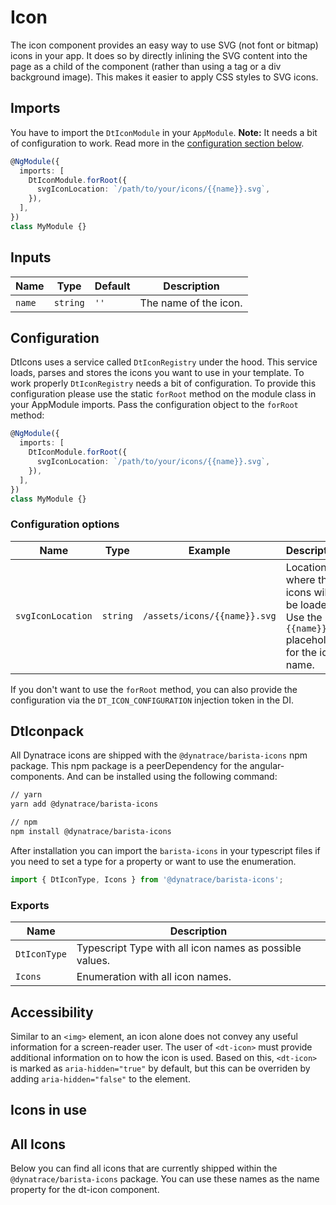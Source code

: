 # Icon

The icon component provides an easy way to use SVG (not font or bitmap) icons in
your app. It does so by directly inlining the SVG content into the page as a
child of the component (rather than using a tag or a div background image). This
makes it easier to apply CSS styles to SVG icons.

<ba-live-example name="DtExampleIconDefault"></ba-live-example>

## Imports

You have to import the `DtIconModule` in your `AppModule`. **Note:** It needs a
bit of configuration to work. Read more in the
[configuration section below](#configuration).

```typescript
@NgModule({
  imports: [
    DtIconModule.forRoot({
      svgIconLocation: `/path/to/your/icons/{{name}}.svg`,
    }),
  ],
})
class MyModule {}
```

## Inputs

| Name   | Type     | Default | Description           |
| ------ | -------- | ------- | --------------------- |
| `name` | `string` | `''`    | The name of the icon. |

## Configuration

DtIcons uses a service called `DtIconRegistry` under the hood. This service
loads, parses and stores the icons you want to use in your template. To work
properly `DtIconRegistry` needs a bit of configuration. To provide this
configuration please use the static `forRoot` method on the module class in your
AppModule imports. Pass the configuration object to the `forRoot` method:

```typescript
@NgModule({
  imports: [
    DtIconModule.forRoot({
      svgIconLocation: `/path/to/your/icons/{{name}}.svg`,
    }),
  ],
})
class MyModule {}
```

### Configuration options

| Name              | Type     | Example                      | Description                                                                                |
| ----------------- | -------- | ---------------------------- | ------------------------------------------------------------------------------------------ |
| `svgIconLocation` | `string` | `/assets/icons/{{name}}.svg` | Location where the icons will be loaded. Use the `{{name}}` placeholder for the icon name. |

If you don't want to use the `forRoot` method, you can also provide the
configuration via the `DT_ICON_CONFIGURATION` injection token in the DI.

## DtIconpack

All Dynatrace icons are shipped with the `@dynatrace/barista-icons` npm package.
This npm package is a peerDependency for the angular-components. And can be
installed using the following command:

```bash
// yarn
yarn add @dynatrace/barista-icons

// npm
npm install @dynatrace/barista-icons
```

After installation you can import the `barista-icons` in your typescript files
if you need to set a type for a property or want to use the enumeration.

```typescript
import { DtIconType, Icons } from '@dynatrace/barista-icons';
```

### Exports

| Name         | Description                                             |
| ------------ | ------------------------------------------------------- |
| `DtIconType` | Typescript Type with all icon names as possible values. |
| `Icons`      | Enumeration with all icon names.                        |

## Accessibility

Similar to an `<img>` element, an icon alone does not convey any useful
information for a screen-reader user. The user of `<dt-icon>` must provide
additional information on to how the icon is used. Based on this, `<dt-icon>` is
marked as `aria-hidden="true"` by default, but this can be overriden by adding
`aria-hidden="false"` to the element.

## Icons in use

<ba-ux-snippet name="icon-in-use"></ba-ux-snippet>

## All Icons

Below you can find all icons that are currently shipped within the
`@dynatrace/barista-icons` package. You can use these names as the name property
for the dt-icon component.

<ba-live-example name="DtExampleIconAll" fullwidth></ba-live-example>
